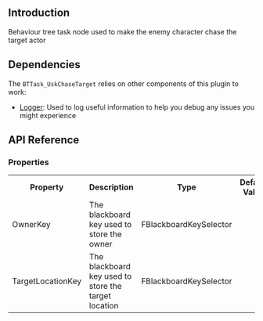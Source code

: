 ## Introduction
Behaviour tree task node used to make the enemy character chase the target actor

## Dependencies
The <code>BTTask_UskChaseTarget</code> relies on other components of this plugin to work:
<ul>
	<li><a href="../logger">Logger</a>: Used to log useful information to help you debug any issues you might experience</li>
</ul>

## API Reference
### Properties
<table>
	<tr>
		<th>Property</th>
		<th>Description</th>
		<th>Type</th>
		<th>Default Value</th>
	</tr>
	<tr>
		<td>OwnerKey</td>
		<td>The blackboard key used to store the owner</td>
		<td>FBlackboardKeySelector</td>
		<td></td>
	</tr>
	<tr>
		<td>TargetLocationKey</td>
		<td>The blackboard key used to store the target location</td>
		<td>FBlackboardKeySelector</td>
		<td></td>
	</tr>
</table>
